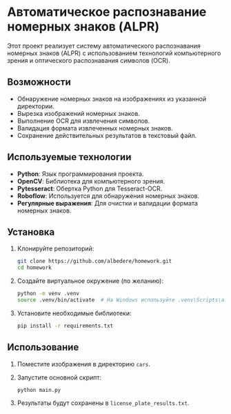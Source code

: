 
# Автоматическое распознавание номерных знаков (ALPR)

Этот проект реализует систему автоматического распознавания номерных знаков (ALPR) с использованием технологий компьютерного зрения и оптического распознавания символов (OCR).

## Возможности
- Обнаружение номерных знаков на изображениях из указанной директории.
- Вырезка изображений номерных знаков.
- Выполнение OCR для извлечения символов.
- Валидация формата извлеченных номерных знаков.
- Сохранение действительных результатов в текстовый файл.

## Используемые технологии
- **Python**: Язык программирования проекта.
- **OpenCV**: Библиотека для компьютерного зрения.
- **Pytesseract**: Обертка Python для Tesseract-OCR.
- **Roboflow**: Используется для обнаружения номерных знаков.
- **Регулярные выражения**: Для очистки и валидации формата номерных знаков.

## Установка
1. Клонируйте репозиторий:
   ```bash
   git clone https://github.com/albedere/homework.git
   cd homework
   ```

2. Создайте виртуальное окружение (по желанию):
   ```bash
   python -m venv .venv
   source .venv/bin/activate  # На Windows используйте .venv\Scripts\activate
   ```

3. Установите необходимые библиотеки:
   ```bash
   pip install -r requirements.txt
   ```

## Использование
1. Поместите изображения в директорию `cars`.
2. Запустите основной скрипт:
   ```bash
   python main.py
   ```

3. Результаты будут сохранены в `license_plate_results.txt`.


